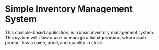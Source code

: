 # Simple Inventory Management System
This console-based application, is a basic inventory management system. 
This system will allow a user to manage a list of products, where each product has a name, price, and quantity in stock.

